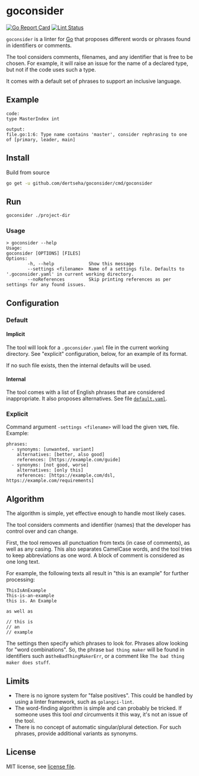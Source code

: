 # goconsider

[![Go Report Card](https://goreportcard.com/badge/github.com/dertseha/goconsider)](https://goreportcard.com/report/github.com/dertseha/goconsider)
[![Lint Status](https://github.com/dertseha/goconsider/workflows/golangci-lint/badge.svg)](https://github.com/dertseha/goconsider/actions)

`goconsider` is a linter for [Go](https://golang.org) that proposes different words or phrases found in identifiers or comments.

The tool considers comments, filenames, and any identifier that is free to be chosen.
For example, it will raise an issue for the name of a declared type, but not if the code uses such a type.

It comes with a default set of phrases to support an inclusive language.  

## Example

```
code:
type MasterIndex int

output:
file.go:1:6: Type name contains 'master', consider rephrasing to one of [primary, leader, main]
```

## Install

Build from source

```sh
go get -u github.com/dertseha/goconsider/cmd/goconsider
```

## Run

```sh
goconsider ./project-dir
```

### Usage
```
> goconsider --help
Usage:
goconsider [OPTIONS] [FILES]
Options:
        -h, --help             Show this message
        --settings <filename>  Name of a settings file. Defaults to '.goconsider.yaml' in current working directory.
        --noReferences         Skip printing references as per settings for any found issues.
```

## Configuration

### Default
#### Implicit
The tool will look for a `.goconsider.yaml` file in the current working directory.
See "explicit" configuration, below, for an example of its format.

If no such file exists, then the internal defaults will be used. 

#### Internal
The tool comes with a list of English phrases that are considered inappropriate.
It also proposes alternatives. See file [`default.yaml`](pkg/settings/default.yaml).

### Explicit
Command argument `-settings <filename>` will load the given `YAML` file.
Example: 
```
phrases:
  - synonyms: [unwanted, variant]
    alternatives: [better, also good]
    references: [https://example.com/guide]
  - synonyms: [not good, worse]
    alternatives: [only this]
    references: [https://example.com/dsl, https://example.com/requirements]
```

## Algorithm

The algorithm is simple, yet effective enough to handle most likely cases.

The tool considers comments and identifier (names) that the developer has control over and can change.

First, the tool removes all punctuation from texts (in case of comments), as well as any casing.
This also separates CamelCase words, and the tool tries to keep abbreviations as one word.
A block of comment is considered as one long text. 

For example, the following texts all result in "this is an example" for further processing:
```
ThisIsAnExample
This-is-an-example
this is. An Example

as well as

// this is
// an
// example
```

The settings then specify which phrases to look for. Phrases allow looking for "word combinations".
So, the phrase `bad thing maker` will be found in identifiers such as`theBadThingMakerErr`,
or a comment like `The bad thing maker does stuff`.


## Limits

* There is no ignore system for "false positives". This could be handled by using a linter framework, such as `golangci-lint`.
* The word-finding algorithm is simple and can probably be tricked. If someone uses this tool *and* circumvents it this way, it's not an issue of the tool.
* There is no concept of automatic singular/plural detection. For such phrases, provide additional variants as synonyms.

## License

MIT license, see [license file](LICENSE).
